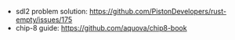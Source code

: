 - sdl2 problem solution: https://github.com/PistonDevelopers/rust-empty/issues/175
- chip-8 guide: https://github.com/aquova/chip8-book